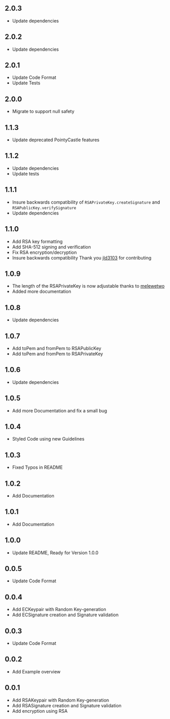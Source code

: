 ## 2.0.3
- Update dependencies

## 2.0.2
- Update dependencies

## 2.0.1
- Update Code Format
- Update Tests

## 2.0.0
- Migrate to support null safety

## 1.1.3
- Update deprecated PointyCastle features

## 1.1.2
- Update dependencies
- Update tests

## 1.1.1
- Insure backwards compatibility of `RSAPrivateKey.createSignature` and `RSAPublicKey.verifySignature`
- Update dependencies

## 1.1.0
- Add RSA key formatting
- Add SHA-512 signing and verification
- Fix RSA encryption/decryption
- Insure backwards compatibility
Thank you [jld3103](https://github.com/jld3103) for contributing

## 1.0.9
- The length of the RSAPrivateKey is now adjustable thanks to [melewetwo](https://github.com/melewetwo)
- Added more documentation

## 1.0.8
- Update dependencies

## 1.0.7
- Add toPem and fromPem to RSAPublicKey
- Add toPem and fromPem to RSAPrivateKey

## 1.0.6
- Update dependencies

## 1.0.5
- Add more Documentation and fix a small bug

## 1.0.4
- Styled Code using new Guidelines 

## 1.0.3
- Fixed Typos in README

## 1.0.2
- Add Documentation

## 1.0.1
- Add Documentation

## 1.0.0
- Update README, Ready for Version 1.0.0

## 0.0.5
- Update Code Format

## 0.0.4
- Add ECKeypair with Random Key-generation
- Add ECSignature creation and Signature validation

## 0.0.3
- Update Code Format

## 0.0.2
- Add Example overview

## 0.0.1
- Add RSAKeypair with Random Key-generation
- Add RSASignature creation and Signature validation
- Add encryption using RSA 

